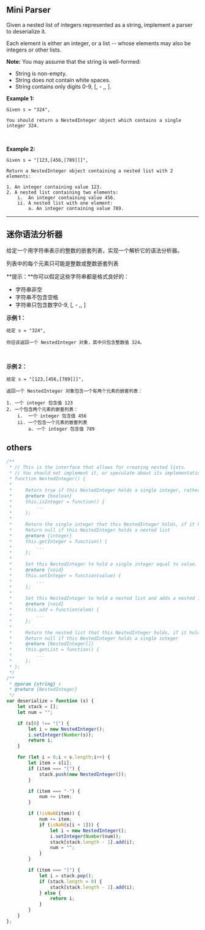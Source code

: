 ## Mini Parser

Given a nested list of integers represented as a string, implement a parser to deserialize it.

Each element is either an integer, or a list -- whose elements may also be integers or other lists.

**Note:** You may assume that the string is well-formed:

- String is non-empty.
- String does not contain white spaces.
- String contains only digits 0-9, [, - ,, ].
 

**Example 1:**

    Given s = "324",

    You should return a NestedInteger object which contains a single integer 324.
 

**Example 2:**

    Given s = "[123,[456,[789]]]",

    Return a NestedInteger object containing a nested list with 2 elements:

    1. An integer containing value 123.
    2. A nested list containing two elements:
        i.  An integer containing value 456.
        ii. A nested list with one element:
            a. An integer containing value 789.

---

## 迷你语法分析器

给定一个用字符串表示的整数的嵌套列表，实现一个解析它的语法分析器。

列表中的每个元素只可能是整数或整数嵌套列表

**提示：**你可以假定这些字符串都是格式良好的：

- 字符串非空
- 字符串不包含空格
- 字符串只包含数字0-9, [, - ,, ]
 

**示例 1：**

    给定 s = "324",

    你应该返回一个 NestedInteger 对象，其中只包含整数值 324。
 

**示例 2：**

    给定 s = "[123,[456,[789]]]",

    返回一个 NestedInteger 对象包含一个有两个元素的嵌套列表：

    1. 一个 integer 包含值 123
    2. 一个包含两个元素的嵌套列表：
        i.  一个 integer 包含值 456
        ii. 一个包含一个元素的嵌套列表
            a. 一个 integer 包含值 789

## others

```javascript
/**
 * // This is the interface that allows for creating nested lists.
 * // You should not implement it, or speculate about its implementation
 * function NestedInteger() {
 *
 *     Return true if this NestedInteger holds a single integer, rather than a nested list.
 *     @return {boolean}
 *     this.isInteger = function() {
 *         ...
 *     };
 *
 *     Return the single integer that this NestedInteger holds, if it holds a single integer
 *     Return null if this NestedInteger holds a nested list
 *     @return {integer}
 *     this.getInteger = function() {
 *         ...
 *     };
 *
 *     Set this NestedInteger to hold a single integer equal to value.
 *     @return {void}
 *     this.setInteger = function(value) {
 *         ...
 *     };
 *
 *     Set this NestedInteger to hold a nested list and adds a nested integer elem to it.
 *     @return {void}
 *     this.add = function(elem) {
 *         ...
 *     };
 *
 *     Return the nested list that this NestedInteger holds, if it holds a nested list
 *     Return null if this NestedInteger holds a single integer
 *     @return {NestedInteger[]}
 *     this.getList = function() {
 *         ...
 *     };
 * };
 */
/**
 * @param {string} s
 * @return {NestedInteger}
 */
var deserialize = function (s) {
    let stack = [];
    let num = "";

    if (s[0] !== "[") {
        let i = new NestedInteger();
        i.setInteger(Number(s));
        return i;
    }

    for (let i = 0;i < s.length;i++) {
        let item = s[i];
        if (item === "[") {
            stack.push(new NestedInteger());
        }

        if (item === "-") {
            num += item;
        }

        if (!isNaN(item)) {
            num += item;
            if (isNaN(s[i + 1])) {
                let i = new NestedInteger();
                i.setInteger(Number(num));
                stack[stack.length - 1].add(i);
                num = "";
            }
        }

        if (item === "]") {
            let i = stack.pop();
            if (stack.length > 0) {
                stack[stack.length - 1].add(i);
            } else {
                return i;
            }
        }
    }
};
```
